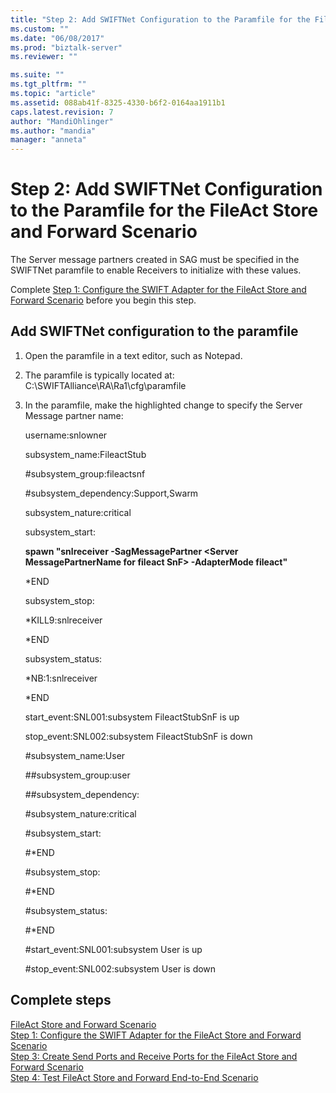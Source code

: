 ```yaml
---
title: "Step 2: Add SWIFTNet Configuration to the Paramfile for the FileAct Store and Forward Scenario | Microsoft Docs"
ms.custom: ""
ms.date: "06/08/2017"
ms.prod: "biztalk-server"
ms.reviewer: ""

ms.suite: ""
ms.tgt_pltfrm: ""
ms.topic: "article"
ms.assetid: 088ab41f-8325-4330-b6f2-0164aa1911b1
caps.latest.revision: 7
author: "MandiOhlinger"
ms.author: "mandia"
manager: "anneta"
---
```

# Step 2: Add SWIFTNet Configuration to the Paramfile for the FileAct Store and Forward Scenario
The Server message partners created in SAG must be specified in the SWIFTNet paramfile to enable Receivers to initialize with these values.  
  
Complete [Step 1: Configure the SWIFT Adapter for the FileAct Store and Forward Scenario](../../adapters-and-accelerators/fileact-interact/step-1-configure-the-swift-adapter-for-the-fileact-store-and-forward-scenario.md) before you begin this step.
  
## Add SWIFTNet configuration to the paramfile  
  
1.  Open the paramfile in a text editor, such as Notepad.  
  
2.  The paramfile is typically located at: C:\SWIFTAlliance\RA\Ra1\cfg\paramfile  
  
3.  In the paramfile, make the highlighted change to specify the Server Message partner name:  
    
     username:snlowner  
  
     subsystem_name:FileactStub  
  
     \#subsystem_group:fileactsnf  
  
     \#subsystem_dependency:Support,Swarm  
  
     subsystem_nature:critical  
  
     subsystem_start:  
  
     **spawn "snlreceiver -SagMessagePartner \<Server MessagePartnerName for fileact SnF> -AdapterMode fileact"**  
  
     *END  
  
     subsystem_stop:  
  
     *KILL9:snlreceiver  
  
     *END  
  
     subsystem_status:  
  
     *NB:1:snlreceiver  
  
     *END  
  
     start_event:SNL001:subsystem FileactStubSnF is up  
  
     stop_event:SNL002:subsystem FileactStubSnF is down  
  
     \#subsystem_name:User  
  
     \##subsystem_group:user  
  
     \##subsystem_dependency:  
  
     \#subsystem_nature:critical  
  
     \#subsystem_start:  
  
     \#*END  
  
     \#subsystem_stop:  
  
     \#*END  
  
     \#subsystem_status:  
  
     \#*END  
  
     #start_event:SNL001:subsystem User is up  
  
     #stop_event:SNL002:subsystem User is down  
    
  
## Complete steps
 [FileAct Store and Forward Scenario](../../adapters-and-accelerators/fileact-interact/fileact-store-and-forward-scenario.md)   
 [Step 1: Configure the SWIFT Adapter for the FileAct Store and Forward Scenario](../../adapters-and-accelerators/fileact-interact/step-1-configure-the-swift-adapter-for-the-fileact-store-and-forward-scenario.md)   
 [Step 3: Create Send Ports and Receive Ports for the FileAct Store and Forward Scenario](../../adapters-and-accelerators/fileact-interact/step-3-create-send-ports-and-receive-ports-for-the-fileact-store-and-forward.md)   
 [Step 4: Test FileAct Store and Forward End-to-End Scenario](../../adapters-and-accelerators/fileact-interact/step-4-test-fileact-store-and-forward-end-to-end-scenario.md)